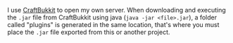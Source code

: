 I use <a href="https://getbukkit.org/download/craftbukkit">CraftBukkit</a> to open my own server.
When downloading and executing the ```.jar``` file from CraftBukkit using java (```java -jar <file>.jar```), a folder called "plugins" is generated in the same location, that's where you must place the ```.jar``` file exported from this or another project.
